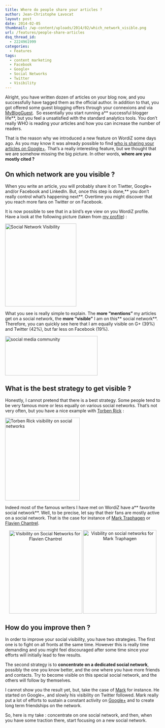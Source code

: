 ```yaml
---
title: Where do people share your articles ?
author: Jean-Christophe Lavocat
layout: post
date: 2014-02-05
thumbnail: /wp-content/uploads/2014/02/which_network_visible.png
url: /features/people-share-articles
dsq_thread_id:
  - 2224961999
categories:
  - Features
tags:
  - content marketing
  - Facebook
  - Google+
  - Social Networks
  - Twitter
  - Visibility
---
```

Alright, you have written dozen of articles on your blog now, and you successfully have tagged them as the official author. In addition to that, you got offered some guest blogging offers through your connexions and via <a title="Find Guest Bloggers" href="http://myblogguest.com/" target="_blank">MyBlogGuest</a>.  So essentially you start running a** successful blogger life**, but you feel a unsatisfied with the standard analytics tools. You don&#8217;t really WHO is reading your articles and how you can increase the number of readers.

That is the reason why we introduced a new feature on WordiZ some days ago. As you may know it was already possible to find <a title="Find all the people who share your articles on Google+" href="http://blog.wordiz.it/features/find-people-share-articles-google" target="_blank">who is sharing your articles on Google+</a>. That&#8217;s a really interesting feature, but we thought that we are somehow missing the big picture. In other words, **where are you mostly cited ?**

## On which network are you visible ?

When you write an article, you will probably share it on Tiwtter, Google+ and/or Facebook and LinkedIn. But, once this step is done,** you don&#8217;t really control what&#8217;s happening next**. Overtime you might discover that you reach more fans on Twitter or on Facebook.

It is now possible to see that in a bird&#8217;s eye view on you WordiZ profile. Have a look at the following picture (taken from <a title="Jean-Christophe Lavocat" href="http://www.wordiz.it/profile/jice.lavocat/" target="_blank">my profile</a>) :

<img class="size-full wp-image-162 aligncenter" alt="Social Network Visibility" src="http://blog.wordiz.it/wp-content/uploads/2014/02/which_network_visible.png" width="231" height="269" />

What you see is really simple to explain. The **more &#8220;mentions&#8221;** my articles get on a social network, the **more &#8220;visible&#8221;** I am on this** social network**. Therefore, you can quickly see here that I am equally visible on G+ (39%) and Twitter (42%), but far less on Facebook (19%).

<img class="size-medium wp-image-171 aligncenter" alt="social media community" src="http://blog.wordiz.it/wp-content/uploads/2014/02/social-media-community-300x128.jpg" width="300" height="128" />

## What is the best strategy to get visible ?

Honestly, I cannot pretend that there is a best strategy. Some people tend to be very famous more or less equally on various social networks. That&#8217;s not very often, but you have a nice example with <a title="Torben Rick - Wordiz Profile" href="http://www.wordiz.it/profile/torbenrick/" target="_blank">Torben Rick</a> :

[<img class="size-full wp-image-167 aligncenter" alt="Torben Rick visibility on social networks" src="http://blog.wordiz.it/wp-content/uploads/2014/02/torben_rick_vis_weight.png" width="242" height="269" />][1]

Indeed most of the famous writers I have met on WordiZ have a** favorite social network**. Well, to be precise, let say that their fans are mostly active on a social network. That is the case for instance of <a title="Mark Traphagen - WordiZ Profile" href="http://www.wordiz.it/profile/trappermark/" target="_blank">Mark Traphagen</a> or <a title="Flavien Chantrel - WordiZ Profile" href="http://www.wordiz.it/profile/whatsupnet/" target="_blank">Flavien Chantrel</a>.

<p style="text-align: center;">
  <a href="http://www.wordiz.it/profile/whatsupnet/"><img class="alignnone size-full wp-image-164" alt="Visibility on Social Networks for Flavien Chantrel" src="http://blog.wordiz.it/wp-content/uploads/2014/02/flavien_chantrel_vis_weight.png" width="237" height="270" /></a> <a href="http://www.wordiz.it/profile/trappermark/"><img class="alignnone size-medium wp-image-165" alt="Visbility on social networks for Mark Traphagen" src="http://blog.wordiz.it/wp-content/uploads/2014/02/mark_traphagen_vis_weight.png" width="238" height="271" /></a>
</p>

<h2 style="text-align: left;">
  How do you improve then ?
</h2>

In order to improve your social visibility, you have two strategies. The first one is to fight on all fronts at the same time. However this is really time demanding and you might feel discouraged after some time since your efforts will initially lead to few results.

The second strategy is to **concentrate on a dedicated social network**, possibly the one you know better, and the one where you have more friends and contacts. Try to become visible on this special social network, and the others will follow by themselves.

I cannot show you the result yet, but, take the case of <a title="Mark Traphagen- Google+" href="https://plus.google.com/+MarkTraphagen/" target="_blank">Mark</a> for instance. He started on Google+, and slowly his visibility on Twitter followed. Mark really put a lot of efforts to sustain a constant activity on <a title="Google+" href="http://plus.google.com" target="_blank">Google+</a> and to create long term friendships on the network.

So, here is my take : concentrate on one social network, and then, when you have some traction there, start focusing on a new social network.

 [1]: http://www.wordiz.it/profile/torbenrick/